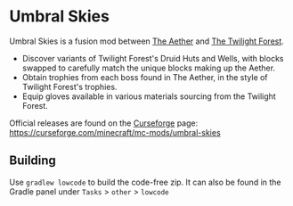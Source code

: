 # Umbral Skies
Umbral Skies is a fusion mod between [The Aether](https://curseforge.com/minecraft/mc-mods/aether) and [The Twilight Forest](https://curseforge.com/minecraft/mc-mods/the-twilight-forest).

- Discover variants of Twilight Forest's Druid Huts and Wells, with blocks swapped to carefully match the unique blocks making up the Aether.
- Obtain trophies from each boss found in The Aether, in the style of Twilight Forest's trophies.
- Equip gloves available in various materials sourcing from the Twilight Forest.

Official releases are found on the [Curseforge](https://curseforge.com/minecraft/mc-mods/umbral-skies) page: https://curseforge.com/minecraft/mc-mods/umbral-skies

## Building
Use `gradlew lowcode` to build the code-free zip. It can also be found in the Gradle panel under `Tasks` > `other` > `lowcode`